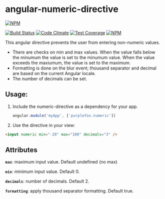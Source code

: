 # angular-numeric-directive

[![NPM](https://nodei.co/npm/angular-numeric-directive.png)](https://nodei.co/npm/angular-numeric-directive/)

[![Build Status](https://travis-ci.org/epeschier/angular-numeric-directive.svg?branch=master)](http://travis-ci.org/epeschier/angular-numeric-directive)
[![Code Climate](https://codeclimate.com/github/epeschier/angular-numeric-directive/badges/gpa.svg)](https://codeclimate.com/github/epeschier/angular-numeric-directive)
[![Test Coverage](https://codeclimate.com/github/epeschier/angular-numeric-directive/badges/coverage.svg)](https://codeclimate.com/github/epeschier/angular-numeric-directive)
 [![NPM](https://img.shields.io/npm/v/angular-numeric-directive.svg)](https://www.npmjs.com/package/angular-numeric-directive)

This angular directive prevents the user from entering non-numeric values.

- There are checks on min and max values. When the value falls below the minumum the value is set to the minumum value. When the value exceeds the maxiumum, the value is set to the maximum.
- Formatting is done on the blur event; thousand separator and decimal are based on the current Angular locale.
- The number of decimals can be set.

## Usage:

1. Include the numeric-directive as a dependency for your app.

    ```js
    angular.module('myApp', ['purplefox.numeric'])
    ```
    
2. Use the directive in your view:

  ```html
  <input numeric min="-20" max="100" decimals="3" />
  ```
  
## Attributes

**`max`**: maximum input value. Default undefined (no max)

**`min`**: minimum input value. Default 0.

**`decimals`**: number of decimals. Default 2.

**`formatting`**: apply thousand separator formatting. Default true.
